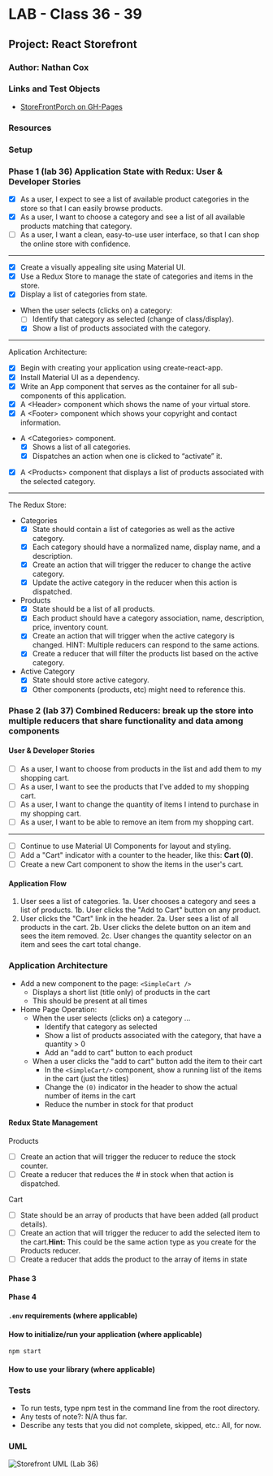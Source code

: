 # LAB - Class 36 - 39

## Project: React Storefront

### Author: Nathan Cox

### Links and Test Objects

- [StoreFrontPorch on GH-Pages](https://401-advanced-javascript-nathanrcox.github.io/storefront/)
<!-- - [Back-end on Heroku](https://nrc-api-server.herokuapp.com/) -->

### Resources

### Setup

### Phase 1 (lab 36) Application State with Redux: User & Developer Stories

- [x] As a user, I expect to see a list of available product categories in the store so that I can easily browse products.
- [x] As a user, I want to choose a category and see a list of all available products matching that category.
- [ ] As a user, I want a clean, easy-to-use user interface, so that I can shop the online store with confidence.

---

- [x] Create a visually appealing site using Material UI.
- [x] Use a Redux Store to manage the state of categories and items in the store.
- [x] Display a list of categories from state.
- When the user selects (clicks on) a category:
  - [ ] Identify that category as selected (change of class/display).
  - [x] Show a list of products associated with the category.

---

Aplication Architecture:

- [x] Begin with creating your application using create-react-app.
- [x] Install Material UI as a dependency.
- [x] Write an App component that serves as the container for all sub-components of this application.
- [x] A \<Header> component which shows the name of your virtual store.
- [x] A \<Footer> component which shows your copyright and contact information.
- A \<Categories> component.
  - [x] Shows a list of all categories.
  - [x] Dispatches an action when one is clicked to “activate” it.
- [x] A \<Products> component that displays a list of products associated with the selected category.

---

The Redux Store:

- Categories
  - [x] State should contain a list of categories as well as the active category.
  - [x] Each category should have a normalized name, display name, and a description.
  - [x] Create an action that will trigger the reducer to change the active category.
  - [x] Update the active category in the reducer when this action is dispatched.

- Products
  - [x] State should be a list of all products.
  - [x] Each product should have a category association, name, description, price, inventory count.
  - [x] Create an action that will trigger when the active category is changed. HINT: Multiple reducers can respond to the same actions.
  - [x] Create a reducer that will filter the products list based on the active category.
  
- Active Category
  - [x] State should store active category.
  - [x] Other components (products, etc) might need to reference this.

### Phase 2 (lab 37) Combined Reducers: break up the store into multiple reducers that share functionality and data among components

#### User & Developer Stories

- [ ] As a user, I want to choose from products in the list and add them to my shopping cart.
- [ ] As a user, I want to see the products that I've added to my shopping cart.
- [ ] As a user, I want to change the quantity of items I intend to purchase in my shopping cart.
- [ ] As a user, I want to be able to remove an item from my shopping cart.

---

- [ ] Continue to use Material UI Components for layout and styling.
- [ ] Add a "Cart" indicator with a counter to the header, like this: **Cart (0)**.
- [ ] Create a new Cart component to show the items in the user's cart.

#### Application Flow

1. User sees a list of categories.
  1a. User chooses a category and sees a list of products.
  1b. User clicks the  "Add to Cart" button on any product.
2. User clicks the "Cart" link in the header.
  2a. User sees a list of all products in the cart.
  2b. User clicks the delete button on an item and sees the item removed.
  2c. User changes the quantity selector on an item and sees the cart total change.

### Application Architecture

- Add a new component to the page: `<SimpleCart />`
  - Displays a short list (title only) of products in the cart
  - This should be present at all times
- Home Page Operation:
  - When the user selects (clicks on) a category ...
    - Identify that category as selected
    - Show a list of products associated with the category, that have a quantity > 0
    - Add an "add to cart" button to each product
  - When a user clicks the "add to cart" button add the item to their cart
    - In the `<SimpleCart/>` component, show a running list of the items in the cart (just the titles)
    - Change the `(0)` indicator in the header to show the actual number of items in the cart
    - Reduce the number in stock for that product

#### Redux State Management

Products

- [ ] Create an action that will trigger the reducer to reduce the stock counter.
- [ ] Create a reducer that reduces the # in stock when that action is dispatched.

Cart

- [ ] State should be an array of products that have been added (all product details).
- [ ] Create an action that will trigger the reducer to add the selected item to the cart.**Hint:** This could be the same action type as you create for the Products reducer.
- [ ] Create a reducer that adds the product to the array of items in state

#### Phase 3

#### Phase 4

#### `.env` requirements (where applicable)

#### How to initialize/run your application (where applicable)

`npm start`

#### How to use your library (where applicable)

### Tests

- To run tests, type npm test in the command line from the root directory.
- Any tests of note?: N/A thus far.
- Describe any tests that you did not complete, skipped, etc.: All, for now.

### UML

![Storefront UML (Lab 36)]()
